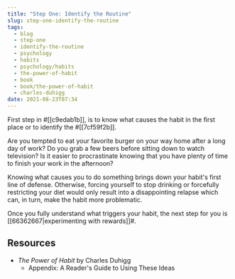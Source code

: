 ```yaml
---
title: "Step One: Identify the Routine"
slug: step-one-identify-the-routine
tags:
  - blog
  - step-one
  - identify-the-routine
  - psychology
  - habits
  - psychology/habits
  - the-power-of-habit
  - book
  - book/the-power-of-habit
  - charles-duhigg
date: 2021-08-23T07:34
---
```



First step in #[[c9edab1b]], is to know what causes the habit in the first
place or to identify the #[[7cf59f2b]].

Are you tempted to eat your favorite burger on your way home after a long day of
work? Do you grab a few beers before sitting down to watch television? Is it
easier to procrastinate knowing that you have plenty of time to finish your work
in the afternoon?

Knowing what causes you to do something brings down your habit's first line of
defense. Otherwise, forcing yourself to stop drinking or forcefully restricting
your diet would only result into a disappointing relapse which can, in turn,
make the habit more problematic.

Once you fully understand what triggers your habit, the next step for you is
[[66362667|experimenting with rewards]]#.

<div class="ui section divider"></div>
<section id="socialMediaLinks"></section>

## Resources

- _The Power of Habit_ by Charles Duhigg
  - Appendix: A Reader's Guide to Using These Ideas

